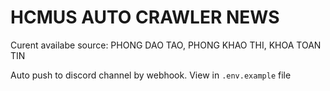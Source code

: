 # HCMUS AUTO CRAWLER NEWS

Curent availabe source: PHONG DAO TAO, PHONG KHAO THI, KHOA TOAN TIN

Auto push to discord channel by webhook. View in `.env.example` file
